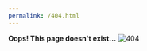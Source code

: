 ```yaml
---
permalink: /404.html
---
```

**Oops! This page doesn't exist...**
![404](https://media.giphy.com/media/10aPXZKP8dzBwQ/giphy.gif)

